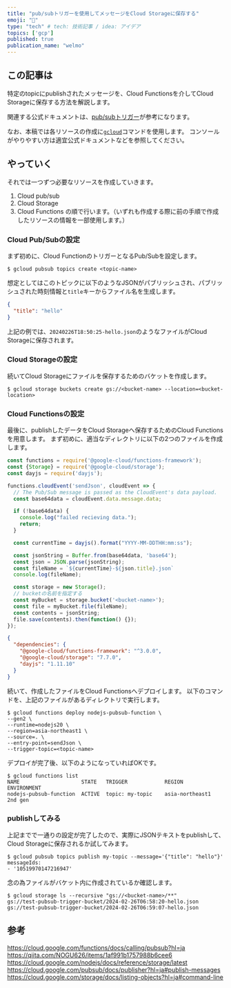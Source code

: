 ```yaml
---
title: "pub/subトリガーを使用してメッセージをCloud Storageに保存する"
emoji: "🙆"
type: "tech" # tech: 技術記事 / idea: アイデア
topics: ['gcp']
published: true
publication_name: "welmo"
---
```


## この記事は
特定のtopicにpublishされたメッセージを、Cloud Functionsを介してCloud Storageに保存する方法を解説します。

関連する公式ドキュメントは、[pub/subトリガー](https://cloud.google.com/functions/docs/calling/pubsub?hl=ja)が参考になります。

なお、本稿では各リソースの作成に[`gcloud`](https://cloud.google.com/sdk/gcloud?hl=ja)コマンドを使用します。
コンソールがやりやすい方は適宜公式ドキュメントなどを参照してください。

## やっていく
それでは一つずつ必要なリソースを作成していきます。
1. Cloud pub/sub
2. Cloud Storage
3. Cloud Functions
の順で行います。（いずれも作成する際に前の手順で作成したリソースの情報を一部使用します。）

### Cloud Pub/Subの設定
まず初めに、Cloud FunctionのトリガーとなるPub/Subを設定します。

```
$ gcloud pubsub topics create <topic-name>
```
想定としてはこのトピックに以下のようなJSONがパブリッシュされ、パブリッシュされた時刻情報と`title`キーからファイル名を生成します。

```json
{
  "title": "hello"
}
```
上記の例では、`20240226T18:50:25-hello.json`のようなファイルがCloud Storageに保存されます。

### Cloud Storageの設定
続いてCloud Storageにファイルを保存するためのバケットを作成します。
```
$ gcloud storage buckets create gs://<bucket-name> --location=<bucket-location>
```

### Cloud Functionsの設定
最後に、publishしたデータをCloud Storageへ保存するためのCloud Functionsを用意します。
まず初めに、適当なディレクトリに以下の2つのファイルを作成します。
```js:index.js
const functions = require('@google-cloud/functions-framework');
const {Storage} = require('@google-cloud/storage');
const dayjs = require('dayjs');

functions.cloudEvent('sendJson', cloudEvent => {
  // The Pub/Sub message is passed as the CloudEvent's data payload.
  const base64data = cloudEvent.data.message.data;

  if (!base64data) {
    console.log("failed recieving data.");
    return;
  }

  const currentTime = dayjs().format("YYYY-MM-DDTHH:mm:ss");

  const jsonString = Buffer.from(base64data, 'base64');
  const json = JSON.parse(jsonString);
  const fileName = `${currentTime}-${json.title}.json`
  console.log(fileName);

  const storage = new Storage();
  // bucketの名前を指定する
  const myBucket = storage.bucket('<bucket-name>');
  const file = myBucket.file(fileName);
  const contents = jsonString;
  file.save(contents).then(function() {});
});
```

```json:package.json
{
  "dependencies": {
    "@google-cloud/functions-framework": "^3.0.0",
    "@google-cloud/storage": "7.7.0",
    "dayjs": "1.11.10"
  }
}
```
続いて、作成したファイルをCloud Functionsへデプロイします。
以下のコマンドを、上記のファイルがあるディレクトリで実行します。
```
$ gcloud functions deploy nodejs-pubsub-function \
--gen2 \
--runtime=nodejs20 \
--region=asia-northeast1 \
--source=. \
--entry-point=sendJson \
--trigger-topic=<topic-name>
```

デプロイが完了後、以下のようになっていればOKです。
```
$ gcloud functions list
NAME                    STATE   TRIGGER            REGION           ENVIRONMENT
nodejs-pubsub-function  ACTIVE  topic: my-topic    asia-northeast1  2nd gen
```

### publishしてみる
上記までで一通りの設定が完了したので、実際にJSONテキストをpublishして、Cloud Storageに保存されるか試してみます。

```
$ gcloud pubsub topics publish my-topic --message='{"title": "hello"}'
messageIds:
- '10519970147216947'

```
念の為ファイルがバケット内に作成されているか確認します。
```
$ gcloud storage ls --recursive "gs://<bucket-name>/**"
gs://test-pubsub-trigger-bucket/2024-02-26T06:58:20-hello.json
gs://test-pubsub-trigger-bucket/2024-02-26T06:59:07-hello.json
```

## 参考
https://cloud.google.com/functions/docs/calling/pubsub?hl=ja
https://qiita.com/NOGU626/items/1af991b1757988b6cee6
https://cloud.google.com/nodejs/docs/reference/storage/latest
https://cloud.google.com/pubsub/docs/publisher?hl=ja#publish-messages
https://cloud.google.com/storage/docs/listing-objects?hl=ja#command-line
